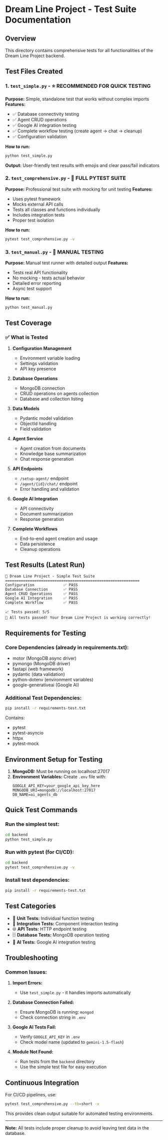 # Dream Line Project - Test Suite Documentation

## Overview
This directory contains comprehensive tests for all functionalities of the Dream Line Project backend.

## Test Files Created

### 1. `test_simple.py` - ⭐ **RECOMMENDED FOR QUICK TESTING**
**Purpose:** Simple, standalone test that works without complex imports
**Features:**
- ✅ Database connectivity testing
- ✅ Agent CRUD operations
- ✅ Google AI integration testing
- ✅ Complete workflow testing (create agent → chat → cleanup)
- ✅ Configuration validation

**How to run:**
```bash
python test_simple.py
```

**Output:** User-friendly test results with emojis and clear pass/fail indicators

### 2. `test_comprehensive.py` - 🧪 **FULL PYTEST SUITE**
**Purpose:** Professional test suite with mocking for unit testing
**Features:**
- Uses pytest framework
- Mocks external API calls
- Tests all classes and functions individually
- Includes integration tests
- Proper test isolation

**How to run:**
```bash
pytest test_comprehensive.py -v
```

### 3. `test_manual.py` - 🔧 **MANUAL TESTING**
**Purpose:** Manual test runner with detailed output
**Features:**
- Tests real API functionality
- No mocking - tests actual behavior
- Detailed error reporting
- Async test support

**How to run:**
```bash
python test_manual.py
```

## Test Coverage

### ✅ What is Tested

1. **Configuration Management**
   - Environment variable loading
   - Settings validation
   - API key presence

2. **Database Operations**
   - MongoDB connection
   - CRUD operations on agents collection
   - Database and collection listing

3. **Data Models**
   - Pydantic model validation
   - ObjectId handling
   - Field validation

4. **Agent Service**
   - Agent creation from documents
   - Knowledge base summarization
   - Chat response generation

5. **API Endpoints**
   - `/setup-agent/` endpoint
   - `/agent/{id}/chat/` endpoint
   - Error handling and validation

6. **Google AI Integration**
   - API connectivity
   - Document summarization
   - Response generation

7. **Complete Workflows**
   - End-to-end agent creation and usage
   - Data persistence
   - Cleanup operations

## Test Results (Latest Run)

```
🧪 Dream Line Project - Simple Test Suite
============================================================
Configuration             ✅ PASS
Database Connection       ✅ PASS
Agent CRUD Operations     ✅ PASS
Google AI Integration     ✅ PASS
Complete Workflow         ✅ PASS

📈 Tests passed: 5/5
🎉 All tests passed! Your Dream Line Project is working correctly!
```

## Requirements for Testing

### Core Dependencies (already in requirements.txt):
- motor (MongoDB async driver)
- pymongo (MongoDB driver)
- fastapi (web framework)
- pydantic (data validation)
- python-dotenv (environment variables)
- google-generativeai (Google AI)

### Additional Test Dependencies:
```bash
pip install -r requirements-test.txt
```

Contains:
- pytest
- pytest-asyncio
- httpx
- pytest-mock

## Environment Setup for Testing

1. **MongoDB:** Must be running on localhost:27017
2. **Environment Variables:** Create `.env` file with:
   ```
   GOOGLE_API_KEY=your_google_api_key_here
   MONGODB_URI=mongodb://localhost:27017
   DB_NAME=ai_agents_db
   ```

## Quick Test Commands

### Run the simplest test:
```bash
cd backend
python test_simple.py
```

### Run with pytest (for CI/CD):
```bash
cd backend
pytest test_comprehensive.py -v
```

### Install test dependencies:
```bash
pip install -r requirements-test.txt
```

## Test Categories

- 🔧 **Unit Tests:** Individual function testing
- 🔗 **Integration Tests:** Component interaction testing
- 🌐 **API Tests:** HTTP endpoint testing
- 🗄️ **Database Tests:** MongoDB operation testing
- 🤖 **AI Tests:** Google AI integration testing

## Troubleshooting

### Common Issues:

1. **Import Errors:**
   - Use `test_simple.py` - it handles imports automatically

2. **Database Connection Failed:**
   - Ensure MongoDB is running: `mongod`
   - Check connection string in `.env`

3. **Google AI Tests Fail:**
   - Verify `GOOGLE_API_KEY` in `.env`
   - Check model name (updated to `gemini-1.5-flash`)

4. **Module Not Found:**
   - Run tests from the `backend` directory
   - Use the simple test file for easy execution

## Continuous Integration

For CI/CD pipelines, use:
```bash
pytest test_comprehensive.py --tb=short -v
```

This provides clean output suitable for automated testing environments.

---

**Note:** All tests include proper cleanup to avoid leaving test data in the database.
